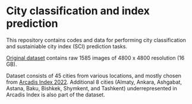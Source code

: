# City classification and index prediction

This repository contains codes and data for performing city classification and sustainiable city index (SCI) prediction tasks.

[Original dataset](https://drive.google.com/drive/folders/1HEPV9hhT_X9OWVvjEFNQRQLxbo5A_R9C?usp=sharing) contains raw 1585 images of 4800 x 4800 resolution (16 GB). 

Dataset consists of 45 cities from various locations, and mostly chosen from [Arcadis Index 2022](https://www.arcadis.com/en/knowledge-hub/perspectives/global/sustainable-cities-index). Additional 8 cities (Almaty, Ankara, Ashgabat, Astana, Baku, Bishkek, Shymkent, and Tashkent) underrepresented in Arcadis Index is also part of the dataset.
